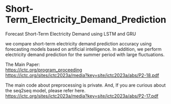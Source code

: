 # Short-Term_Electricity_Demand_Prediction
Forecast Short-Term Electricity Demand using LSTM and GRU

we compare short-term electricity demand prediction accuracy using forecasting models based on artificial intelligence. In addition, we perform electricity demand prediction for the summer period with large fluctuations.

The Main Paper:
<br/><https://ictc.org/program_proceeding><br/>
<https://ictc.org/sites/ictc2023a/media?key=site/ictc2023a/abs/P2-18.pdf><br/>

The main code about preprocessing is private.
And, If you are curious about the seq2seq model, please refer here.
<https://ictc.org/sites/ictc2023a/media?key=site/ictc2023a/abs/P2-17.pdf><br/>
